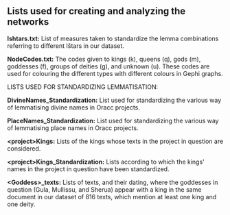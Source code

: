 ## Lists used for creating and analyzing the networks

<b>Ishtars.txt:</b> List of measures taken to standardize the lemma combinations referring to different Ištars in our dataset.

<b>NodeCodes.txt:</b> The codes given to kings (k), queens (q), gods (m), goddesses (f), groups of deities (g), and unknown (u). These codes are used for colouring the different types with different colours in Gephi graphs.

LISTS USED FOR STANDARDIZING LEMMATISATION:

<b>DivineNames_Standardization:</b> List used for standardizing the various way of lemmatising divine names in Oracc projects.

<b>PlaceNames_Standardization:</b> List used for standardizing the various way of lemmatising place names in Oracc projects.

<b>\<project\>Kings:</b> Lists of the kings whose texts in the project in question are considered.
  
<b>\<project\>Kings_Standardization:</b> Lists according to which the kings' names in the project in question have been standardized.
  
<b>\<Goddess\>_texts:</b> Lists of texts, and their dating, where the goddesses in question (Gula, Mullissu, and Sherua) appear with a king in the same document in our dataset of 816 texts, which mention at least one king and one deity.
